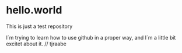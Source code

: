 # hello.world
This is just a test repository

I´m trying to learn how to use github in a proper way, and I´m a little bit excitet about it.
// tjraabe
